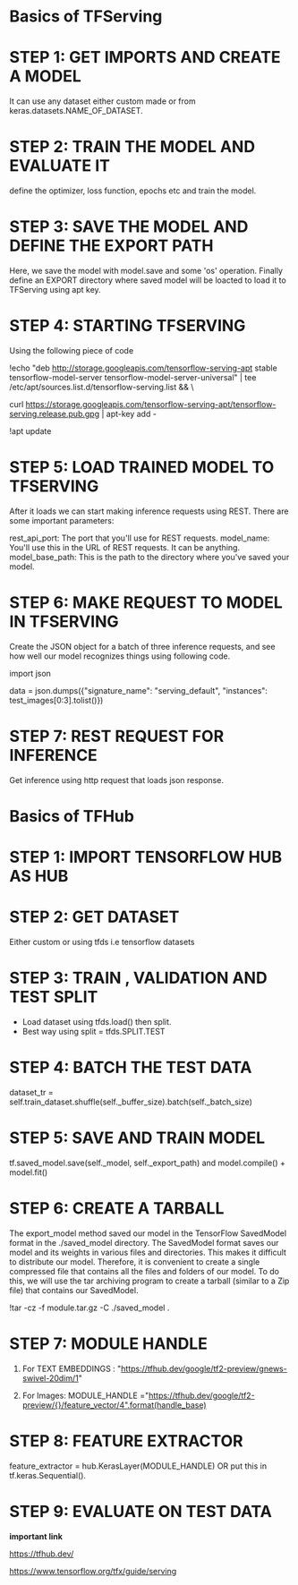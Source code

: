 
# Basics of TFServing

# STEP 1: GET IMPORTS AND CREATE A MODEL
It can use any dataset either custom made or from keras.datasets.NAME_OF_DATASET.

# STEP 2: TRAIN THE MODEL AND EVALUATE IT
define the optimizer, loss function, epochs etc and train the model.

# STEP 3: SAVE THE MODEL AND DEFINE THE EXPORT PATH
Here, we save the model with model.save and some 'os' operation. Finally define an EXPORT directory where saved model will be loacted to load it to TFServing using apt key.

# STEP 4: STARTING TFSERVING
Using the following piece of code

!echo "deb http://storage.googleapis.com/tensorflow-serving-apt stable tensorflow-model-server tensorflow-model-server-universal" | tee /etc/apt/sources.list.d/tensorflow-serving.list && \

curl https://storage.googleapis.com/tensorflow-serving-apt/tensorflow-serving.release.pub.gpg | apt-key add -

!apt update


# STEP 5: LOAD TRAINED MODEL TO TFSERVING 
After it loads we can start making inference requests using REST. There are some important parameters:

rest_api_port: The port that you'll use for REST requests.
model_name: You'll use this in the URL of REST requests. It can be anything.
model_base_path: This is the path to the directory where you've saved your model. 

# STEP 6: MAKE REQUEST TO MODEL IN TFSERVING
Create the JSON object for a batch of three inference requests, and see how well our model recognizes things using following code.

import json

data = json.dumps({"signature_name": "serving_default", "instances": test_images[0:3].tolist()})

# STEP 7: REST REQUEST FOR INFERENCE
Get inference using http request that loads json response.

# Basics of TFHub

# STEP 1: IMPORT TENSORFLOW HUB AS HUB

# STEP 2: GET DATASET
Either custom or using tfds i.e tensorflow datasets

# STEP 3: TRAIN , VALIDATION AND TEST SPLIT
* Load dataset using tfds.load() then split.
* Best way using split = tfds.SPLIT.TEST

# STEP 4: BATCH THE TEST DATA
dataset_tr = self.train_dataset.shuffle(self._buffer_size).batch(self._batch_size)

# STEP 5: SAVE AND TRAIN MODEL
tf.saved_model.save(self._model, self._export_path) and model.compile() + model.fit()

# STEP 6: CREATE A TARBALL
The export_model method saved our model in the TensorFlow SavedModel format in the ./saved_model directory. The SavedModel format saves our model and its weights in various files and directories. This makes it difficult to distribute our model. Therefore, it is convenient to create a single compressed file that contains all the files and folders of our model. To do this, we will use the tar archiving program to create a tarball (similar to a Zip file) that contains our SavedModel.

!tar -cz -f module.tar.gz -C ./saved_model .

# STEP 7: MODULE HANDLE
1. For TEXT EMBEDDINGS : "https://tfhub.dev/google/tf2-preview/gnews-swivel-20dim/1"

2. For Images: MODULE_HANDLE ="https://tfhub.dev/google/tf2-preview/{}/feature_vector/4".format(handle_base)

# STEP 8: FEATURE EXTRACTOR
feature_extractor = hub.KerasLayer(MODULE_HANDLE)   OR put this in tf.keras.Sequential().

# STEP 9: EVALUATE ON TEST DATA

**important link**

https://tfhub.dev/

https://www.tensorflow.org/tfx/guide/serving















